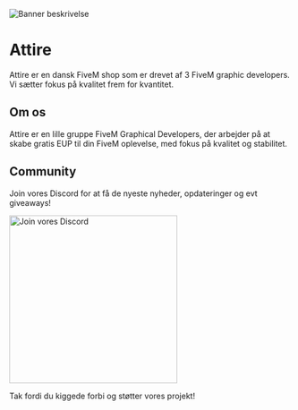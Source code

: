 ![Banner beskrivelse](https://r2.fivemanage.com/q2bEREtzfFkIzxgfFpekX/Attire_banner.png)


# Attire

Attire er en dansk FiveM shop som er drevet af 3 FiveM graphic developers. Vi sætter fokus på kvalitet frem for kvantitet. 

## Om os

Attire er en lille gruppe FiveM Graphical Developers, der arbejder på at skabe gratis EUP til din FiveM oplevelse, med fokus på kvalitet og stabilitet.

## Community

Join vores Discord for at få de nyeste nyheder, opdateringer og evt giveaways!

<a href="https://discord.gg/S9nYTAy65B" target="_blank">
    <img src="https://raw.githubusercontent.com/Attire-dk/Attire_images/507673d4cb530f4915a511a03aa4f6aeffd4fb17/68747470733a2f2f696d672e736869656c64732e696f2f646973636f72642f3831333033303935353539383038363137343f7374796c653d666f722d7468652d6261646765266c6f676f3d646973636f7264266c6162656c436f6c6f723d373238396461266c6f676f436f.svg?token=BJGWNEW7JQLINQSLOPJRO2LGNSGRY" alt="Join vores Discord" style="width: 300px; height: auto;">
</a>


Tak fordi du kiggede forbi og støtter vores projekt!
